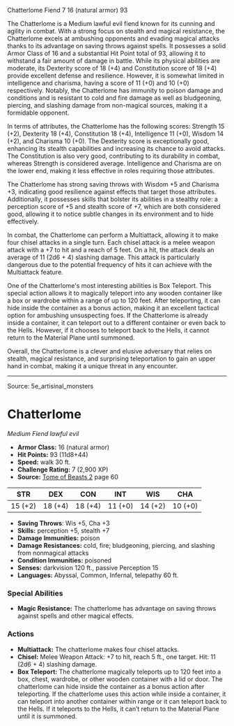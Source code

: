 <MonsterName/>Chatterlome</MonsterName>
<CreatureType/>Fiend</CreatureType>
<CR/>7</CR>
<AC/>16 (natural armor)</AC>
<HP/>93</HP>
<summary>The Chatterlome is a Medium lawful evil fiend known for its cunning and agility in combat. With a strong focus on stealth and magical resistance, the Chatterlome excels at ambushing opponents and evading magical attacks thanks to its advantage on saving throws against spells. It possesses a solid Armor Class of 16 and a substantial Hit Point total of 93, allowing it to withstand a fair amount of damage in battle. While its physical abilities are moderate, its Dexterity score of 18 (+4) and Constitution score of 18 (+4) provide excellent defense and resilience. However, it is somewhat limited in intelligence and charisma, having a score of 11 (+0) and 10 (+0) respectively. Notably, the Chatterlome has immunity to poison damage and conditions and is resistant to cold and fire damage as well as bludgeoning, piercing, and slashing damage from non-magical sources, making it a formidable opponent.</summary>

<detail>

In terms of attributes, the Chatterlome has the following scores: Strength 15 (+2), Dexterity 18 (+4), Constitution 18 (+4), Intelligence 11 (+0), Wisdom 14 (+2), and Charisma 10 (+0). The Dexterity score is exceptionally good, enhancing its stealth capabilities and increasing its chance to avoid attacks. The Constitution is also very good, contributing to its durability in combat, whereas Strength is considered average. Intelligence and Charisma are on the lower end, making it less effective in roles requiring those attributes.

The Chatterlome has strong saving throws with Wisdom +5 and Charisma +3, indicating good resilience against effects that target those attributes. Additionally, it possesses skills that bolster its abilities in a stealthy role: a perception score of +5 and stealth score of +7, which are both considered good, allowing it to notice subtle changes in its environment and to hide effectively.

In combat, the Chatterlome can perform a Multiattack, allowing it to make four chisel attacks in a single turn. Each chisel attack is a melee weapon attack with a +7 to hit and a reach of 5 feet. On a hit, the attack deals an average of 11 (2d6 + 4) slashing damage. This attack is particularly dangerous due to the potential frequency of hits it can achieve with the Multiattack feature.

One of the Chatterlome's most interesting abilities is Box Teleport. This special action allows it to magically teleport into any wooden container like a box or wardrobe within a range of up to 120 feet. After teleporting, it can hide inside the container as a bonus action, making it an excellent tactical option for ambushing unsuspecting foes. If the Chatterlome is already inside a container, it can teleport out to a different container or even back to the Hells. However, if it chooses to teleport back to the Hells, it cannot return to the Material Plane until summoned.

Overall, the Chatterlome is a clever and elusive adversary that relies on stealth, magical resistance, and surprising teleportation to gain an upper hand in combat, making it a unique threat in any encounter.</detail>



---

Source: 5e_artisinal_monsters

# Chatterlome

*Medium* *Fiend* *lawful evil*

- **Armor Class:** 16 (natural armor)
- **Hit Points:** 93 (11d8+44)
- **Speed:** walk 30 ft.
- **Challenge Rating:** 7 (2,900 XP)
- **Source:** [Tome of Beasts 2](https://koboldpress.com/kpstore/product/tome-of-beasts-2-for-5th-edition) page 60

| STR | DEX | CON | INT | WIS | CHA |
| --- | --- | --- | --- | --- | --- |
| 15 (+2) | 18 (+4) | 18 (+4) | 11 (+0) | 14 (+2) | 10 (+0) |

- **Saving Throws**: Wis +5, Cha +3
- **Skills:** perception +5, stealth +7
- **Damage Immunities:** poison
- **Damage Resistances:** cold, fire; bludgeoning, piercing, and slashing from nonmagical attacks
- **Condition Immunities:** poisoned
- **Senses:** darkvision 120 ft., passive Perception 15
- **Languages:** Abyssal, Common, Infernal, telepathy 60 ft.

### Special Abilities

- **Magic Resistance:** The chatterlome has advantage on saving throws against spells and other magical effects.

### Actions

- **Multiattack:** The chatterlome makes four chisel attacks.
- **Chisel:** Melee Weapon Attack: +7 to hit, reach 5 ft., one target. Hit: 11 (2d6 + 4) slashing damage.
- **Box Teleport:** The chatterlome magically teleports up to 120 feet into a box, chest, wardrobe, or other wooden container with a lid or door. The chatterlome can hide inside the container as a bonus action after teleporting. If the chatterlome uses this action while inside a container, it can teleport into another container within range or it can teleport back to the Hells. If it teleports to the Hells, it can’t return to the Material Plane until it is summoned.




